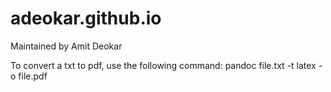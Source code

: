 # adeokar.github.io
Maintained by Amit Deokar

To convert a txt to pdf, use the following command: 
pandoc file.txt -t latex -o file.pdf

